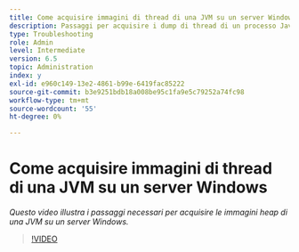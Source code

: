 ```yaml
---
title: Come acquisire immagini di thread di una JVM su un server Windows
description: Passaggi per acquisire i dump di thread di un processo Java su un server Windows
type: Troubleshooting
role: Admin
level: Intermediate
version: 6.5
topic: Administration
index: y
exl-id: e960c149-13e2-4861-b99e-6419fac85222
source-git-commit: b3e9251bdb18a008be95c1fa9e5c79252a74fc98
workflow-type: tm+mt
source-wordcount: '55'
ht-degree: 0%

---
```


# Come acquisire immagini di thread di una JVM su un server Windows

*Questo video illustra i passaggi necessari per acquisire le immagini heap di una JVM su un server Windows.*

>[!VIDEO](https://video.tv.adobe.com/v/335493?quality=12&learn=on)
